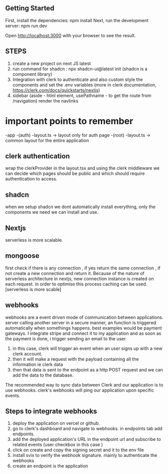 ## Getting Started

First, install the dependencies: npm install
Next, run the development server: npm run dev

Open [http://localhost:3000](http://localhost:3000) with your browser to see the result.

## STEPS

1. create a new project on next JS latest
2. run command for shadcn : npx shadcn-ui@latest init (shadcn is a component library)
3. Integration with clerk to authenticate and also custom style the components and set the .env variables (more in clerk documentation, https://clerk.com/docs/quickstarts/nextjs)
4. sidebar (aside - html element, usePathname - to get the route from /navigation) render the navlinks

# important points to remember

-app
-(auth)
-layout.ts -> layout only for auth page
-(root)
-layout.ts -> common layout for the entire application

## clerk authentication

wrap the clerkProvider in the layout.tsx and using the clerk middleware we can decide which pages should be public and which should require authentication to access.

## shadcn

when we setup shadcn we dont automatically install everything, only the components we need we can install and use.

## Nextjs

serverless is more scalable.

## mongoose

first check if there is any connection , if yes return the same connection , if not create a new connection and return it. Because of the nature of serverless architecture in nextjs, new connection instance is created on each request. in order to optimise this process caching can be used.
[serverless is more scable]

## webhooks
webhooks are a event driven mode of communication between applications.
server calling another server in a secure manner, an function is triggered automatically when somethings happens. 
best examples would be payment gateways. I integrate stripe and connect it to my application and as soon as the payment is done, i trigger sending an email to the user.

1. in this case, clerk will trigger an event when an user signs up with a new clerk account.
2. then it will make a request with the payload containing all the information ie clerk data
3. then that data is sent to the endpoint as a http POST request and we can add the data to the database.

The recommended way to sync data between Clerk and our application is to use webhooks.
clerk's webhooks will ping our application upon specific events.

## Steps to integrate webhooks
1. deploy the application on vercel or github.
2. go to clerk's dashboard and navigate to webhooks. in endpoints tab add endpoints. 
3. add the deployed application's URL in the endpoint url and subscribe to related events (user checkbox in this case )
4. click on create and copy the signing secret and it to the env file
5. install svix to verify the webhook signature. mainly to authenticate the webhooks
6. create an endpoint is the application